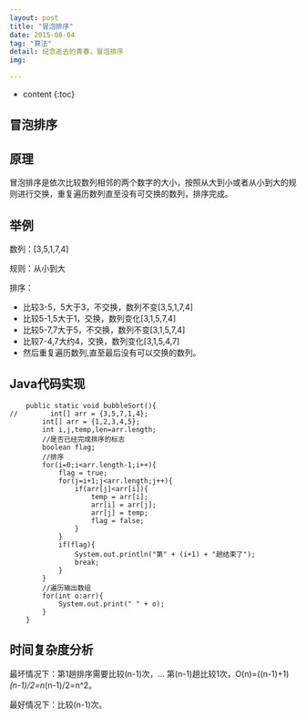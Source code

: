 ```yaml
---
layout: post
title: "冒泡排序"
date: 2015-08-04
tag: "算法"
detail: 纪念逝去的青春，冒泡排序
img: 

---
```


* content
{:toc}


冒泡排序
---------------------

## 原理

冒泡排序是依次比较数列相邻的两个数字的大小，按照从大到小或者从小到大的规则进行交换，重复遍历数列直至没有可交换的数列，排序完成。

## 举例

数列：[3,5,1,7,4]

规则：从小到大

排序：

* 比较3-5，5大于3，不交换，数列不变[3,5,1,7,4]
* 比较5-1,5大于1，交换，数列变化[3,1,5,7,4]
* 比较5-7,7大于5，不交换，数列不变[3,1,5,7,4]
* 比较7-4,7大约4，交换，数列变化[3,1,5,4,7]
* 然后重复遍历数列,直至最后没有可以交换的数列。

## Java代码实现

```
    public static void bubbleSort(){
//        int[] arr = {3,5,7,1,4};
        int[] arr = {1,2,3,4,5};
        int i,j,temp,len=arr.length;
        //是否已经完成排序的标志
        boolean flag;
        //排序
        for(i=0;i<arr.length-1;i++){
            flag = true;
            for(j=i+1;j<arr.length;j++){
                if(arr[j]<arr[i]){
                    temp = arr[i];
                    arr[i] = arr[j];
                    arr[j] = temp;
                    flag = false;
                }
            }
            if(flag){
                System.out.println("第" + (i+1) + "趟结束了");
                break;
            }
        }
        //遍历输出数组
        for(int o:arr){
            System.out.print(" " + o);
        }
    }
```

## 时间复杂度分析

最坏情况下：第1趟排序需要比较(n-1)次，... 第(n-1)趟比较1次，O(n)=((n-1)+1)*(n-1)/2=n*(n-1)/2=n^2。

最好情况下：比较(n-1)次。





